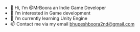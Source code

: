 - 👋 Hi, I’m @MrBoora an Indie Game Developer
- 👀 I’m interested in Game development 
- 🌱 I’m currently learning Unity Engine 
- 📫 Contact me via my email bhupeshboora2nd@gmail.com

